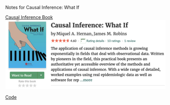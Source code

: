 Notes for Causal Inference: What If

[Causal Inference Book](https://www.hsph.harvard.edu/miguel-hernan/causal-inference-book/)
![image](/img/书封面.png)

[Code](https://github.com/jrfiedler/causal_inference_python_code)
